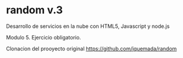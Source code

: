 # random v.3

Desarrollo de servicios en la nube con HTML5, Javascript y node.js

Modulo 5. Ejercicio obligatorio.

Clonacion del prooyecto original https://github.com/jquemada/random


